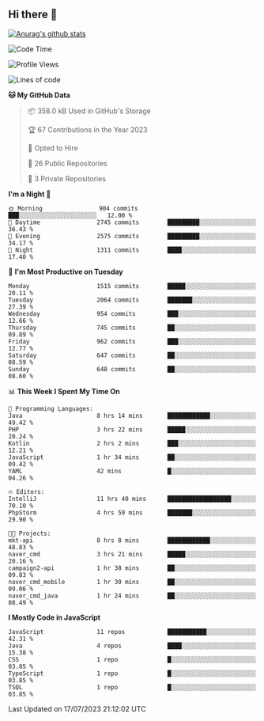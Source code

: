 ## Hi there 👋

[![Anurag's github stats](https://github-readme-stats.vercel.app/api?username=Songwonseok)](https://github.com/anuraghazra/github-readme-stats)



<!--START_SECTION:waka-->
![Code Time](http://img.shields.io/badge/Code%20Time-2%2C319%20hrs%2016%20mins-blue)

![Profile Views](http://img.shields.io/badge/Profile%20Views-4-blue)

![Lines of code](https://img.shields.io/badge/From%20Hello%20World%20I%27ve%20Written-35.0%20million%20lines%20of%20code-blue)

**🐱 My GitHub Data** 

> 📦 358.0 kB Used in GitHub's Storage 
 > 
> 🏆 67 Contributions in the Year 2023
 > 
> 💼 Opted to Hire
 > 
> 📜 26 Public Repositories 
 > 
> 🔑 3 Private Repositories 
 > 
**I'm a Night 🦉** 

```text
🌞 Morning                904 commits         ███░░░░░░░░░░░░░░░░░░░░░░   12.00 % 
🌆 Daytime                2745 commits        █████████░░░░░░░░░░░░░░░░   36.43 % 
🌃 Evening                2575 commits        █████████░░░░░░░░░░░░░░░░   34.17 % 
🌙 Night                  1311 commits        ████░░░░░░░░░░░░░░░░░░░░░   17.40 % 
```
📅 **I'm Most Productive on Tuesday** 

```text
Monday                   1515 commits        █████░░░░░░░░░░░░░░░░░░░░   20.11 % 
Tuesday                  2064 commits        ███████░░░░░░░░░░░░░░░░░░   27.39 % 
Wednesday                954 commits         ███░░░░░░░░░░░░░░░░░░░░░░   12.66 % 
Thursday                 745 commits         ██░░░░░░░░░░░░░░░░░░░░░░░   09.89 % 
Friday                   962 commits         ███░░░░░░░░░░░░░░░░░░░░░░   12.77 % 
Saturday                 647 commits         ██░░░░░░░░░░░░░░░░░░░░░░░   08.59 % 
Sunday                   648 commits         ██░░░░░░░░░░░░░░░░░░░░░░░   08.60 % 
```


📊 **This Week I Spent My Time On** 

```text
💬 Programming Languages: 
Java                     8 hrs 14 mins       ████████████░░░░░░░░░░░░░   49.42 % 
PHP                      3 hrs 22 mins       █████░░░░░░░░░░░░░░░░░░░░   20.24 % 
Kotlin                   2 hrs 2 mins        ███░░░░░░░░░░░░░░░░░░░░░░   12.21 % 
JavaScript               1 hr 34 mins        ██░░░░░░░░░░░░░░░░░░░░░░░   09.42 % 
YAML                     42 mins             █░░░░░░░░░░░░░░░░░░░░░░░░   04.26 % 

🔥 Editors: 
IntelliJ                 11 hrs 40 mins      ██████████████████░░░░░░░   70.10 % 
PhpStorm                 4 hrs 59 mins       ███████░░░░░░░░░░░░░░░░░░   29.90 % 

🐱‍💻 Projects: 
mkt-api                  8 hrs 8 mins        ████████████░░░░░░░░░░░░░   48.83 % 
naver_cmd                3 hrs 21 mins       █████░░░░░░░░░░░░░░░░░░░░   20.16 % 
campaign2-api            1 hr 38 mins        ██░░░░░░░░░░░░░░░░░░░░░░░   09.83 % 
naver_cmd_mobile         1 hr 30 mins        ██░░░░░░░░░░░░░░░░░░░░░░░   09.06 % 
naver_cmd_java           1 hr 24 mins        ██░░░░░░░░░░░░░░░░░░░░░░░   08.49 % 
```

**I Mostly Code in JavaScript** 

```text
JavaScript               11 repos            ███████████░░░░░░░░░░░░░░   42.31 % 
Java                     4 repos             ████░░░░░░░░░░░░░░░░░░░░░   15.38 % 
CSS                      1 repo              █░░░░░░░░░░░░░░░░░░░░░░░░   03.85 % 
TypeScript               1 repo              █░░░░░░░░░░░░░░░░░░░░░░░░   03.85 % 
TSQL                     1 repo              █░░░░░░░░░░░░░░░░░░░░░░░░   03.85 % 
```




 Last Updated on 17/07/2023 21:12:02 UTC
<!--END_SECTION:waka-->
